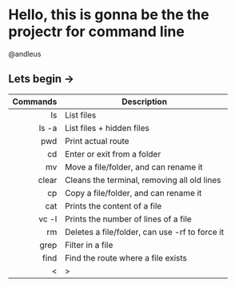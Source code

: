 


# Hello, this is gonna be the the projectr for command line

@andleus

## Lets begin ->

| Commands  | Description   |
| -------:  | -----------   |
|ls         | List files    |
|ls -a      | List files + hidden files |
|pwd        | Print actual route    |
|cd         | Enter or exit from a folder   |
|mv         | Move a file/folder, and can rename it |
|clear      | Cleans the terminal, removing all old lines   |
|cp         | Copy a file/folder, and can rename it |
|cat        | Prints the content of a file  |
|vc -l      | Prints the number of lines of a file  |
|rm         | Deletes a file/folder, can use -rf to force it |
|grep       | Filter in a file  |
|find       | Find the route where a file exists    |
| <|>       | Given a first commnad before the <|> the second command after it works whit the result of the first one   |
